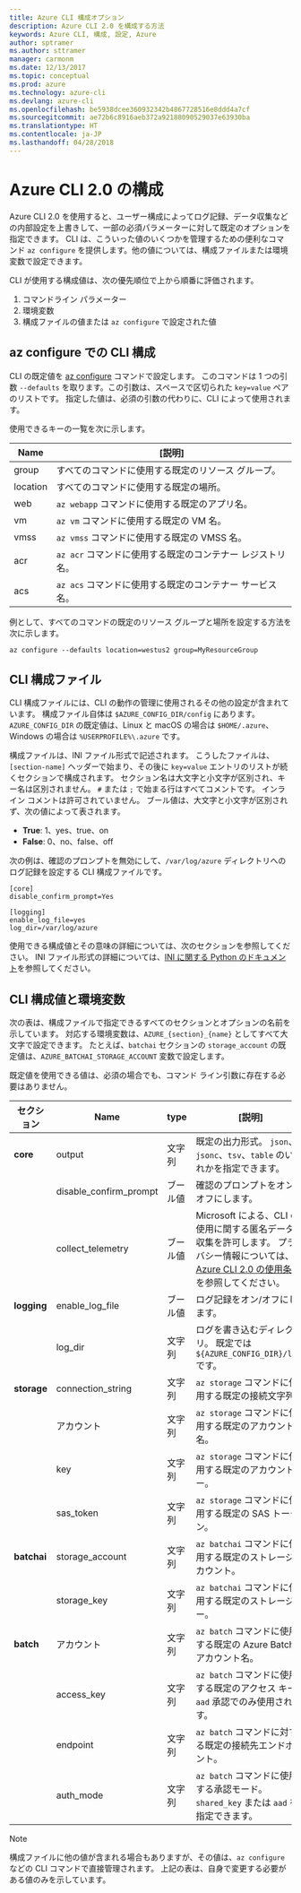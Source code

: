```yaml
---
title: Azure CLI 構成オプション
description: Azure CLI 2.0 を構成する方法
keywords: Azure CLI, 構成, 設定, Azure
author: sptramer
ms.author: sttramer
manager: carmonm
ms.date: 12/13/2017
ms.topic: conceptual
ms.prod: azure
ms.technology: azure-cli
ms.devlang: azure-cli
ms.openlocfilehash: be5938dcee360932342b4867728516e8ddd4a7cf
ms.sourcegitcommit: ae72b6c8916aeb372a92188090529037e63930ba
ms.translationtype: HT
ms.contentlocale: ja-JP
ms.lasthandoff: 04/28/2018
---
```

# <a name="azure-cli-20-configuration"></a>Azure CLI 2.0 の構成

Azure CLI 2.0 を使用すると、ユーザー構成によってログ記録、データ収集などの内部設定を上書きして、一部の必須パラメーターに対して既定のオプションを指定できます。 CLI は、こういった値のいくつかを管理するための便利なコマンド `az configure` を提供します。他の値については、構成ファイルまたは環境変数で設定できます。

CLI が使用する構成値は、次の優先順位で上から順番に評価されます。

1. コマンドライン パラメーター
2. 環境変数
3. 構成ファイルの値または `az configure` で設定された値

## <a name="cli-configuration-with-az-configure"></a>az configure での CLI 構成

CLI の既定値を [az configure](/cli/azure/reference-index#az-configure) コマンドで設定します。
このコマンドは 1 つの引数 `--defaults` を取ります。この引数は、スペースで区切られた `key=value` ペアのリストです。 指定した値は、必須の引数の代わりに、CLI によって使用されます。

使用できるキーの一覧を次に示します。

| Name | [説明] |
|------|-------------|
| group | すべてのコマンドに使用する既定のリソース グループ。 |
| location | すべてのコマンドに使用する既定の場所。 |
| web | `az webapp` コマンドに使用する既定のアプリ名。 |
| vm | `az vm` コマンドに使用する既定の VM 名。 |
| vmss | `az vmss` コマンドに使用する既定の VMSS 名。 |
| acr | `az acr` コマンドに使用する既定のコンテナー レジストリ名。 |
| acs | `az acs` コマンドに使用する既定のコンテナー サービス名。 |

例として、すべてのコマンドの既定のリソース グループと場所を設定する方法を次に示します。

```azurecli
az configure --defaults location=westus2 group=MyResourceGroup
```

## <a name="cli-configuration-file"></a>CLI 構成ファイル

CLI 構成ファイルには、CLI の動作の管理に使用されるその他の設定が含まれています。 構成ファイル自体は `$AZURE_CONFIG_DIR/config` にあります。 `AZURE_CONFIG_DIR` の既定値は、Linux と macOS の場合は `$HOME/.azure`、Windows の場合は `%USERPROFILE%\.azure` です。

構成ファイルは、INI ファイル形式で記述されます。 こうしたファイルは、`[section-name]` ヘッダーで始まり、その後に `key=value` エントリのリストが続くセクションで構成されます。 セクション名は大文字と小文字が区別され、キー名は区別されません。
`#` または `;` で始まる行はすべてコメントです。 インライン コメントは許可されていません。 ブール値は、大文字と小文字が区別されず、次の値によって表されます。

* __True__: 1、yes、true、on
* __False__: 0、no、false、off

次の例は、確認のプロンプトを無効にして、`/var/log/azure` ディレクトリへのログ記録を設定する CLI 構成ファイルです。

```
[core]
disable_confirm_prompt=Yes

[logging]
enable_log_file=yes
log_dir=/var/log/azure
```

使用できる構成値とその意味の詳細については、次のセクションを参照してください。 INI ファイル形式の詳細については、[INI に関する Python のドキュメント](https://docs.python.org/3/library/configparser.html#supported-ini-file-structure)を参照してください。

## <a name="cli-configuration-values-and-environment-variables"></a>CLI 構成値と環境変数

次の表は、構成ファイルで指定できるすべてのセクションとオプションの名前を示しています。 対応する環境変数は、`AZURE_{section}_{name}` としてすべて大文字で設定できます。 たとえば、`batchai` セクションの `storage_account` の既定値は、`AZURE_BATCHAI_STORAGE_ACCOUNT` 変数で設定します。

既定値を使用できる値は、必須の場合でも、コマンド ライン引数に存在する必要はありません。

| セクション | Name      | type | [説明]|
|---------|-----------|------|------------|
| __core__ | output | 文字列 | 既定の出力形式。 `json`、`jsonc`、`tsv`、`table` のいずれかを指定できます。 |
| | disable\_confirm\_prompt | ブール値 | 確認のプロンプトをオン/オフにします。 |
| | collect\_telemetry | ブール値 | Microsoft による、CLI の使用に関する匿名データの収集を許可します。 プライバシー情報については、[Azure CLI 2.0 の使用条件](http://aka.ms/AzureCliLegal)を参照してください。 |
| __logging__ | enable\_log\_file | ブール値 | ログ記録をオン/オフにします。 |
| | log\_dir | 文字列 | ログを書き込むディレクトリ。 既定では `${AZURE_CONFIG_DIR}/logs` です。 |
| __storage__ | connection\_string | 文字列 | `az storage` コマンドに使用する既定の接続文字列。 |
| | アカウント | 文字列 | `az storage` コマンドに使用する既定のアカウント名。 |
| | key | 文字列 | `az storage` コマンドに使用する既定のアカウント キー。 |
| | sas\_token | 文字列 | `az storage` コマンドに使用する既定の SAS トークン。 |
| __batchai__ | storage\_account | 文字列 | `az batchai` コマンドに使用する既定のストレージ アカウント。 |
| | storage\_key | 文字列 | `az batchai` コマンドに使用する既定のストレージ キー。 |
| __batch__ | アカウント | 文字列 | `az batch` コマンドに使用する既定の Azure Batch アカウント名。 |
| | access\_key | 文字列 | `az batch` コマンドに使用する既定のアクセス キー。 `aad` 承認でのみ使用されます。 |
| | endpoint | 文字列 | `az batch` コマンドに対する既定の接続先エンドポイント。 |
| | auth\_mode | 文字列 | `az batch` コマンドに使用する承認モード。 `shared_key` または `aad` を指定できます。 |

> [!NOTE]
> 構成ファイルに他の値が含まれる場合もありますが、その値は、`az configure` などの CLI コマンドで直接管理されます。 上記の表は、自身で変更する必要がある値のみを示しています。

